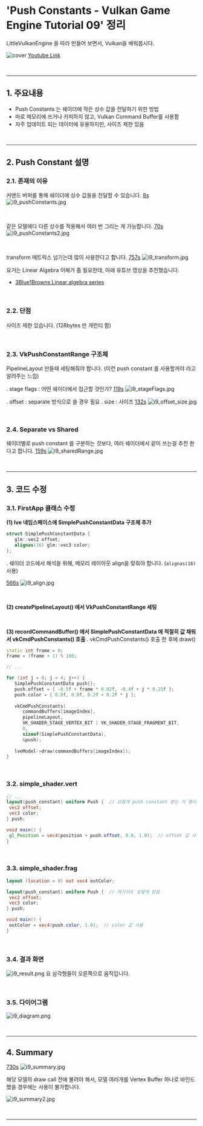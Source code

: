 # 'Push Constants - Vulkan Game Engine Tutorial 09' 정리


LittleVulkanEngine 을 따라 만들어 보면서, Vulkan을 배워봅시다.


![cover](/images/lve/i9_cover.jpg)
[Youtube Link](https://youtu.be/wlLGLWI9Fdc?list=PL8327DO66nu9qYVKLDmdLW_84-yE4auCR)

<br/>

---


## 1. 주요내용

- Push Constants 는 쉐이더에 작은 상수 값을 전달하기 위한 방법
- 따로 메모리에 쓰거나 카피하지 않고, Vulkan Command Buffer를 사용함
- 자주 업데이트 되는 데이터에 유용하지만, 사이즈 제한 있음

<br/>

---

## 2. Push Constant 설명

### 2.1. 존재의 이유

커맨드 버퍼를 통해 쉐이더에 상수 값들을 전달할 수 있습니다.
[8s](https://youtu.be/wlLGLWI9Fdc?list=PL8327DO66nu9qYVKLDmdLW_84-yE4auCR&t=8)
![i9_pushConstants.jpg](/images/lve/i9_pushConstants.jpg)

<br/>

같은 모델에다 다른 상수를 적용해서 여러 번 그리는 게 가능합니다.
[70s](https://youtu.be/wlLGLWI9Fdc?list=PL8327DO66nu9qYVKLDmdLW_84-yE4auCR&t=70)
![i9_pushConstants2.jpg](/images/lve/i9_pushConstants2.jpg)


<br/>

transform 매트릭스 넘기는데 많이 사용한다고 합니다.
[757s](https://youtu.be/wlLGLWI9Fdc?list=PL8327DO66nu9qYVKLDmdLW_84-yE4auCR&t=757)
![i9_transform.jpg](/images/lve/i9_transform.jpg)

요거는 Linear Algebra 이해가 좀 필요한데, 아래 유튜브 영상을 추천했습니다.
- [3Blue1Browns Linear algebra series](https://www.youtube.com/playlist?list=PLZHQObOWTQDPD3MizzM2xVFitgF8hE_ab)

<br/>


### 2.2. 단점
사이즈 제한 있습니다. (128bytes 만 개런티 함)


<br/>


### 2.3. VkPushConstantRange 구조체
PipelineLayout 만들때 세팅해줘야 합니다.
(이런 push constant 를 사용할꺼야 라고 알려주는 느낌)


. stage flags : 어떤 쉐이더에서 접근할 것인가?
[119s](https://youtu.be/wlLGLWI9Fdc?list=PL8327DO66nu9qYVKLDmdLW_84-yE4auCR&t=119)
![i9_stageFlags.jpg](/images/lve/i9_stageFlags.jpg)


. offset : separate 방식으로 쓸 경우 필요
. size : 사이즈
[132s](https://youtu.be/wlLGLWI9Fdc?list=PL8327DO66nu9qYVKLDmdLW_84-yE4auCR&t=132)
![i9_offset_size.jpg](/images/lve/i9_offset_size.jpg)


<br/>


### 2.4. Separate vs Shared
쉐이더별로 push constant 를 구분하는 것보다, 여러 쉐이더에서 같이 쓰는걸 추천 한다고 합니다.
[159s](https://youtu.be/wlLGLWI9Fdc?list=PL8327DO66nu9qYVKLDmdLW_84-yE4auCR&t=159)
![i9_sharedRange.jpg](/images/lve/i9_sharedRange.jpg)



<br/>

---


## 3. 코드 수정
### 3.1. FirstApp 클래스 수정

**(1) lve 네임스페이스에 SimplePushConstantData 구조체 추가**

```cpp
struct SimplePushConstantData {  
   glm::vec2 offset;  
   alignas(16) glm::vec3 color;  
};
```

. 쉐이더 코드에서 해석을 위해, 메모리 레이아웃 align을 맞춰야 합니다. (`alignas(16)` 사용)

[566s](https://youtu.be/wlLGLWI9Fdc?list=PL8327DO66nu9qYVKLDmdLW_84-yE4auCR&t=566)
![i9_align.jpg](/images/lve/i9_align.jpg)


<br/>

**(2) createPipelineLayout() 에서 VkPushConstantRange 세팅**

<br/>

**(3) recordCommandBuffer() 에서 SimplePushConstantData 에 적절히 값 채워서 vkCmdPushConstants() 호출**
. vkCmdPushConstants() 호출 한 후에 draw()

```cpp
static int frame = 0;  
frame = (frame + 1) % 100;

// ...

for (int j = 0; j < 4; j++) {  
   SimplePushConstantData push{};  
   push.offset = { -0.5f + frame * 0.02f, -0.4f + j * 0.25f };  
   push.color = { 0.0f, 0.0f, 0.2f + 0.2f * j };  
  
   vkCmdPushConstants(  
      commandBuffers[imageIndex],  
      pipelineLayout,  
      VK_SHADER_STAGE_VERTEX_BIT | VK_SHADER_STAGE_FRAGMENT_BIT,  
      0,  
      sizeof(SimplePushConstantData),  
      &push);  
  
   lveModel->draw(commandBuffers[imageIndex]);  
}
```

<br/>


### 3.2. simple_shader.vert

```glsl
// ...
layout(push_constant) uniform Push {  // 요렇게 push constant 받는 거 명시
 vec2 offset;  
 vec3 color;  
} push;

void main() {  
 gl_Position = vec4(position + push.offset, 0.0, 1.0);  // offset 값 사용
}
```

<br/>

### 3.3. simple_shader.frag

```glsl
layout (location = 0) out vec4 outColor;

layout(push_constant) uniform Push {  // 여기서도 요렇게 받음
 vec2 offset;  
 vec3 color;  
} push;

void main() {  
 outColor = vec4(push.color, 1.0);  // color 값 사용
}
```

<br/>

### 3.4. 결과 화면

![i9_result.png](/images/lve/i9_result.png)
요 삼각형들이 오른쪽으로 움직입니다.


<br/>

### 3.5. 다이어그램
![i9_diagram.png](/images/lve/i9_diagram.png)


<br/>

---


## 4. Summary
[730s](https://youtu.be/wlLGLWI9Fdc?list=PL8327DO66nu9qYVKLDmdLW_84-yE4auCR&t=730)
![i9_summary.jpg](/images/lve/i9_summary.jpg)

해당 모델의 draw call 전에 불려야 해서, 모델 여러개를 Vertex Buffer 하나로 바인드 했을 경우에는 사용이 불가합니다.

![i9_summary2.jpg](/images/lve/i9_summary2.jpg)


<br/>

---
